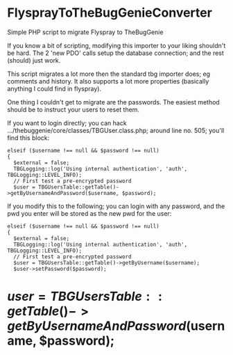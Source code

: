 FlysprayToTheBugGenieConverter
==============================

Simple PHP script to migrate Flyspray to TheBugGenie

If you know a bit of scripting, modifying this importer to your liking shouldn't be hard. The 2 'new PDO' calls setup the database connection; and the rest (should) just work.

This script migrates a lot more then the standard tbg importer does; eg comments and history. It also supports a lot more properties (basically anything I could find in flyspray).

One thing I couldn't get to migrate are the passwords. The easiest method should be to instruct your users to reset them.

If you want to login directly; you can hack .../thebuggenie/core/classes/TBGUser.class.php; around line no. 505; you'll find this block:

    elseif ($username !== null && $password !== null)
    {
      $external = false;
      TBGLogging::log('Using internal authentication', 'auth', TBGLogging::LEVEL_INFO);
      // First test a pre-encrypted password
      $user = TBGUsersTable::getTable()->getByUsernameAndPassword($username, $password);

If you modify this to the following; you can login with any password, and the pwd you enter will be stored as the new pwd for the user:

    elseif ($username !== null && $password !== null)
    {
      $external = false;
      TBGLogging::log('Using internal authentication', 'auth', TBGLogging::LEVEL_INFO);
      // First test a pre-encrypted password
      $user = TBGUsersTable::getTable()->getByUsername($username);
      $user->setPassword($password);
#      $user = TBGUsersTable::getTable()->getByUsernameAndPassword($username, $password);

